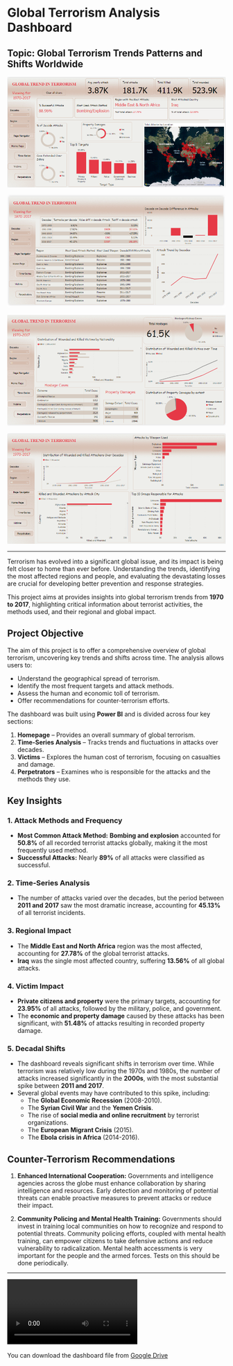 
# Global Terrorism Analysis Dashboard

## Topic: Global Terrorism Trends Patterns and Shifts Worldwide

![Homepage View](Github_portfolio_projects/Project2_Global_Terrorism_Dashboard/Global_terror_1.PNG)

![Time Series PageView](Github_portfolio_projects/Project2_Global_Terrorism_Dashboard/Global_terror_2.PNG)

![Victims PageView](Github_portfolio_projects/Project2_Global_Terrorism_Dashboard/Global_terror_3.PNG)

![Perpetrators PageView](Github_portfolio_projects/Project2_Global_Terrorism_Dashboard/Global_terror_4.PNG)

- - -
Terrorism has evolved into a significant global issue, and its impact is being felt closer to home than ever before. Understanding the trends, identifying the most affected regions and people, and evaluating the devastating losses are crucial for developing better prevention and response strategies.

This project aims at provides insights into global terrorism trends from **1970 to 2017**, highlighting critical information about terrorist activities, the methods used, and their regional and global impact.

## Project Objective
The aim of this project is to offer a comprehensive overview of global terrorism, uncovering key trends and shifts across time. The analysis allows users to:
- Understand the geographical spread of terrorism.
- Identify the most frequent targets and attack methods.
- Assess the human and economic toll of terrorism.
- Offer recommendations for counter-terrorism efforts.

The dashboard was built using **Power BI** and is divided across four key sections:
1. **Homepage** – Provides an overall summary of global terrorism.
2. **Time-Series Analysis** – Tracks trends and fluctuations in attacks over decades.
3. **Victims** – Explores the human cost of terrorism, focusing on casualties and damage.
4. **Perpetrators** – Examines who is responsible for the attacks and the methods they use.

## Key Insights

### 1. Attack Methods and Frequency
- **Most Common Attack Method:** **Bombing and explosion** accounted for **50.8%** of all recorded terrorist attacks globally, making it the most frequently used method.
- **Successful Attacks:** Nearly **89%** of all attacks were classified as successful.

### 2. Time-Series Analysis
- The number of attacks varied over the decades, but the period between **2011 and 2017** saw the most dramatic increase, accounting for **45.13%** of all terrorist incidents.
  
### 3. Regional Impact
- The **Middle East and North Africa** region was the most affected, accounting for **27.78%** of the global terrorist attacks.
- **Iraq** was the single most affected country, suffering **13.56%** of all global attacks.

### 4. Victim Impact
- **Private citizens and property** were the primary targets, accounting for **23.95%** of all attacks, followed by the military, police, and government.
- The **economic and property damage** caused by these attacks has been significant, with **51.48%** of attacks resulting in recorded property damage.

### 5. Decadal Shifts
- The dashboard reveals significant shifts in terrorism over time. While terrorism was relatively low during the 1970s and 1980s, the number of attacks increased significantly in the **2000s**, with the most substantial spike between **2011 and 2017**.
- Several global events may have contributed to this spike, including:
  - The **Global Economic Recession** (2008-2010).
  - The **Syrian Civil War** and the **Yemen Crisis**.
  - The rise of **social media and online recruitment** by terrorist organizations.
  - The **European Migrant Crisis** (2015).
  - The **Ebola crisis in Africa** (2014-2016).

## Counter-Terrorism Recommendations

1. **Enhanced International Cooperation:**
   Governments and intelligence agencies across the globe must enhance collaboration by sharing intelligence and resources. Early detection and monitoring of potential threats can enable proactive measures to prevent attacks or reduce their impact.

2. **Community Policing and Mental Health Training:**
   Governments should invest in training local communities on how to recognize and respond to potential threats. Community policing efforts, coupled with mental health training, can empower citizens to take defensive actions and reduce vulnerability to radicalization.
Mental health accessments is very important for the people and the armed forces. Tests on this should be done periodically.

---
![Video preview of the dashboard and its functionalities](Github_portfolio_projects/Project2_Global_Terrorism_Dashboard/Global_teror_Portfolio.mp4)

You can download the dashboard file from [Google Drive](https://drive.google.com/file/d/1kIBxlMCF-tBrKaB4Uv0pNwKQ3iAI6u-a/view?usp=sharing)
